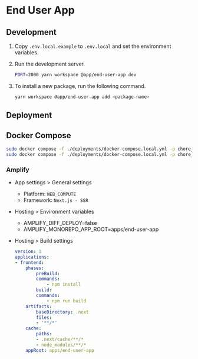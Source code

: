 # End User App

## Development

1. Copy `.env.local.example` to `.env.local` and set the environment variables.
2. Run the development server.

    ```sh
    PORT=2000 yarn workspace @app/end-user-app dev
    ```

3. To install a new package, run the following command.

    ```sh
    yarn workspace @app/end-user-app add <package-name>
    ```

## Deployment

## Docker Compose

```sh
sudo docker compose -f ./deployments/docker-compose.local.yml -p chore_master_end_user_app_local up -d --build
sudo docker compose -f ./deployments/docker-compose.local.yml -p chore_master_end_user_app_local down
```

### Amplify

- App settings > General settings

    - Platform: `WEB_COMPUTE`
    - Framework: `Next.js - SSR`


- Hosting > Environment variables

    - AMPLIFY_DIFF_DEPLOY=false
    - AMPLIFY_MONOREPO_APP_ROOT=apps/end-user-app

- Hosting > Build settings

    ```yml
    version: 1
    applications:
    - frontend:
        phases:
            preBuild:
            commands:
                - npm install
            build:
            commands:
                - npm run build
        artifacts:
            baseDirectory: .next
            files:
            - '**/*'
        cache:
            paths:
            - .next/cache/**/*
            - node_modules/**/*
        appRoot: apps/end-user-app
    ```